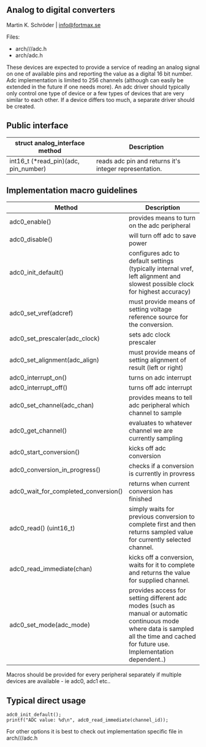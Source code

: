 Analog to digital converters
----------------------------
Martin K. Schröder | info@fortmax.se

Files:

* arch/<manufacturer>/<model>/adc.h
* arch/adc.h

These devices are expected to provide a service of reading an analog signal on one of available pins and reporting the value as a digital 16 bit number. Adc implementation is limited to 256 channels (although can easily be extended in the future if one needs more). An adc driver should typically only control one type of device or a few types of devices that are very similar to each other. If a device differs too much, a separate driver should be created.

Public interface
----------------

| struct analog_interface method | Description |
|--------------------------------|-------------|
int16_t (*read_pin)(adc, pin_number) | reads adc pin and returns it's integer representation. 

Implementation macro guidelines
----------------------

| Method   | Description |
|----------|-------------|
| adc0_enable() | provides means to turn on the adc peripheral
| adc0_disable() | will turn off adc to save power
| adc0_init_default() | configures adc to default settings (typically internal vref, left alignment and slowest possible clock for highest accuracy)
| adc0_set_vref(adcref) | must provide means of setting voltage reference source for the conversion.
| adc0_set_prescaler(adc_clock) | sets adc clock prescaler 
| adc0_set_alignment(adc_align) | must provide means of setting alignment of result (left or right)
| adc0_interrupt_on() | turns on adc interrupt 
| adc0_interrupt_off() | turns off adc interrupt
| adc0_set_channel(adc_chan) | provides means to tell adc peripheral which channel to sample
| adc0_get_channel() | evaluates to whatever channel we are currently sampling
| adc0_start_conversion() | kicks off adc conversion
| adc0_conversion_in_progress() | checks if a conversion is currently in provress
| adc0_wait_for_completed_conversion() | returns when current conversion has finished
| adc0_read() (uint16_t) | simply waits for previous conversion to complete first and then returns sampled value for currently selected channel. 
| adc0_read_immediate(chan) | kicks off a conversion, waits for it to complete and returns the value for supplied channel. 
| adc0_set_mode(adc_mode) | provides access for setting different adc modes (such as manual or automatic continuous mode where data is sampled all the time and cached for future use. Implementation dependent..)

Macros should be provided for every peripheral separately if multiple devices are available - ie adc0, adc1 etc.. 

Typical direct usage
--------------------

```
adc0_init_default();
printf("ADC value: %d\n", adc0_read_immediate(channel_id));
```

For other options it is best to check out implementation specific file in arch/<manufacturer>/<cpu>/adc.h



